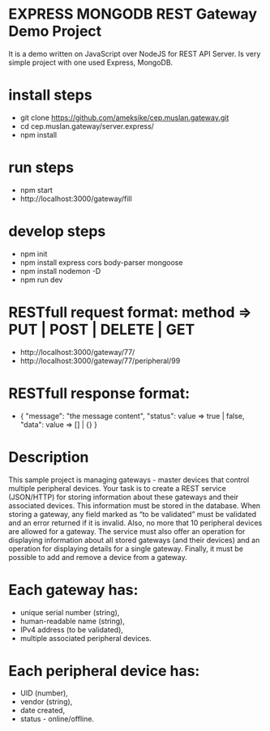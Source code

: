 # EXPRESS MONGODB REST Gateway Demo Project 
It is a demo written on JavaScript over NodeJS for REST API Server. Is very simple project with one used Express, MongoDB.

# install steps
- git clone https://github.com/ameksike/cep.muslan.gateway.git
- cd cep.muslan.gateway/server.express/
- npm install 

# run steps
- npm start
- http://localhost:3000/gateway/fill

# develop steps
- npm init
- npm install express cors body-parser mongoose
- npm install nodemon -D
- npm run dev 

# RESTfull request format:  method => PUT | POST | DELETE | GET 
- http://localhost:3000/gateway/77/
- http://localhost:3000/gateway/77/peripheral/99

# RESTfull response format:
- {
    "message": "the message content",
    "status": value => true | false,
    "data": value => [] | {} 
}

# Description
This sample project is managing gateways - master devices that control multiple peripheral devices. Your task is to create a REST service (JSON/HTTP) for storing information about these gateways and their associated devices. This information must be stored in the database. When storing a gateway, any field marked as “to be validated” must be validated and an error returned if it is invalid. Also, no more that 10 peripheral devices are allowed for a gateway. The service must also offer an operation for displaying information about all stored gateways (and their devices) and an operation for displaying details for a single gateway. Finally, it must be possible to add and remove a device from a gateway.

# Each gateway has:
- unique serial number (string), 
- human-readable name (string),
- IPv4 address (to be validated),
- multiple associated peripheral devices. 

# Each peripheral device has:
- UID (number),
- vendor (string),
- date created,
- status - online/offline.


